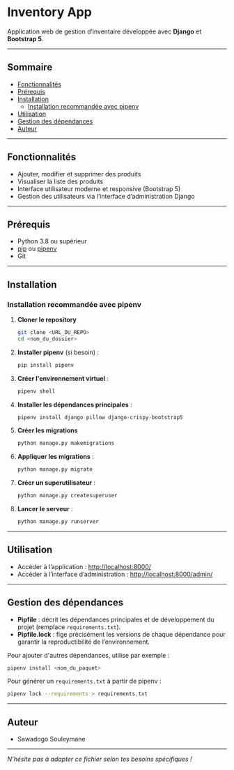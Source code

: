 # Inventory App

Application web de gestion d’inventaire développée avec **Django** et **Bootstrap 5**.

---

## Sommaire

- [Fonctionnalités](#fonctionnalités)
- [Prérequis](#prérequis)
- [Installation](#installation)
  - [Installation recommandée avec pipenv](#installation-recommandée-avec-pipenv)
- [Utilisation](#utilisation)
- [Gestion des dépendances](#gestion-des-dépendances)
- [Auteur](#auteur)

---

## Fonctionnalités

- Ajouter, modifier et supprimer des produits
- Visualiser la liste des produits
- Interface utilisateur moderne et responsive (Bootstrap 5)
- Gestion des utilisateurs via l’interface d’administration Django

---

## Prérequis

- Python 3.8 ou supérieur
- [pip](https://pip.pypa.io/en/stable/) ou [pipenv](https://pipenv.pypa.io/en/latest/)
- Git

---

## Installation

### Installation recommandée avec pipenv

1. **Cloner le repository**
   ```sh
   git clone <URL_DU_REPO>
   cd <nom_du_dossier>
   ```

2. **Installer pipenv** (si besoin) :
   ```sh
   pip install pipenv
   ```

3. **Créer l'environnement virtuel** :
   ```sh
   pipenv shell
   ```

4. **Installer les dépendances principales** :
   ```sh
   pipenv install django pillow django-crispy-bootstrap5 
   ```


5. **Créer les migrations**
   ```sh
   python manage.py makemigrations
   ```

6. **Appliquer les migrations** :
   ```sh
   python manage.py migrate
   ```

7. **Créer un superutilisateur** :
   ```sh
   python manage.py createsuperuser
   ```

8. **Lancer le serveur** :
   ```sh
   python manage.py runserver
   ```

---

## Utilisation

- Accéder à l’application : [http://localhost:8000/](http://localhost:8000/)
- Accéder à l’interface d’administration : [http://localhost:8000/admin/](http://localhost:8000/admin/)

---

## Gestion des dépendances

- **Pipfile** : décrit les dépendances principales et de développement du projet (remplace `requirements.txt`).
- **Pipfile.lock** : fige précisément les versions de chaque dépendance pour garantir la reproductibilité de l’environnement.

Pour ajouter d'autres dépendances, utilise par exemple :
```sh
pipenv install <nom_du_paquet>
```

Pour générer un `requirements.txt` à partir de pipenv :
```sh
pipenv lock --requirements > requirements.txt
```

---

## Auteur

- Sawadogo Souleymane

---

_N’hésite pas à adapter ce fichier selon tes besoins spécifiques !_
